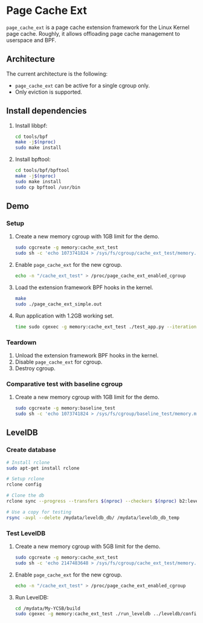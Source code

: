# Page Cache Ext

`page_cache_ext` is a page cache extension framework for the Linux Kernel page
cache. Roughly, it allows offloading page cache management to userspace and BPF.


## Architecture

The current architecture is the following:
- `page_cache_ext` can be active for a single cgroup only.
- Only eviction is supported.

## Install dependencies

1. Install libbpf:

    ```sh
    cd tools/bpf
    make -j$(nproc)
    sudo make install
    ```

1. Install bpftool:

    ```sh
    cd tools/bpf/bpftool
    make -j$(nproc)
    sudo make install
    sudo cp bpftool /usr/bin
    ```

## Demo

### Setup

1. Create a new memory cgroup with 1GB limit for the demo.

    ```sh
    sudo cgcreate -g memory:cache_ext_test
    sudo sh -c 'echo 1073741824 > /sys/fs/cgroup/cache_ext_test/memory.max'
    ```

1. Enable `page_cache_ext` for the new cgroup.

    ```sh
    echo -n "/cache_ext_test" > /proc/page_cache_ext_enabled_cgroup
    ```

1. Load the extension framework BPF hooks in the kernel.

    ```sh
    make
    sudo ./page_cache_ext_simple.out
    ```

1. Run application with 1.2GB working set.

    ```sh
    time sudo cgexec -g memory:cache_ext_test ./test_app.py --iterations 4
    ```

### Teardown

1. Unload the extension framework BPF hooks in the kernel.
1. Disable `page_cache_ext` for cgroup.
1. Destroy cgroup.


### Comparative test with baseline cgroup

1. Create a new memory cgroup with 1GB limit for the demo.

    ```sh
    sudo cgcreate -g memory:baseline_test
    sudo sh -c 'echo 1073741824 > /sys/fs/cgroup/baseline_test/memory.max'
    ```

## LevelDB

### Create database

```sh
# Install rclone
sudo apt-get install rclone

# Setup rclone
rclone config

# Clone the db
rclone sync --progress --transfers $(nproc) --checkers $(nproc) b2:leveldb /mydata/leveldb_db

# Use a copy for testing
rsync -avpl --delete /mydata/leveldb_db/ /mydata/leveldb_db_temp
```

### Test LevelDB

1. Create a new memory cgroup with 5GB limit for the demo.

    ```sh
    sudo cgcreate -g memory:cache_ext_test
    sudo sh -c 'echo 2147483648 > /sys/fs/cgroup/cache_ext_test/memory.max'
    ```

1. Enable `page_cache_ext` for the new cgroup.

    ```sh
    echo -n "/cache_ext_test" > /proc/page_cache_ext_enabled_cgroup
    ```

1. Run LevelDB:

    ```sh
    cd /mydata/My-YCSB/build
    sudo cgexec -g memory:cache_ext_test ./run_leveldb ../leveldb/config/ycsb_a.yaml
    ```
